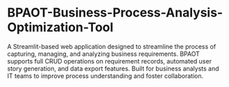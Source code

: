 # BPAOT-Business-Process-Analysis-Optimization-Tool
A Streamlit-based web application designed to streamline the process of capturing, managing, and analyzing business requirements. BPAOT supports full CRUD operations on requirement records, automated user story generation, and data export features. Built for business analysts and IT teams to improve process understanding and foster collaboration.
